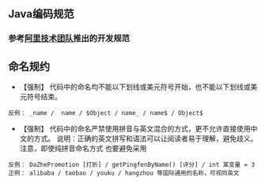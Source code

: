 ## Java编码规范
### 参考[阿里技术团队](https://yq.aliyun.com/articles/69327)推出的开发规范
## 命名规约
- 【强制】 代码中的命名均不能以下划线或美元符号开始，也不能以下划线或美元符号结束。
```
反例： _name /  name / $Object / name_ / name$ / Object$
```
- 【强制】 代码中的命名严禁使用拼音与英文混合的方式，更不允许直接使用中文的方式。 说明：正确的英文拼写和语法可以让阅读者易于理解，避免歧义。注意，即使纯拼音命名方式 也要避免采用
```
反例： DaZhePromotion [打折] / getPingfenByName() [评分] / int 某变量 = 3
正例： alibaba / taobao / youku / hangzhou 等国际通用的名称，可视同英文
```
